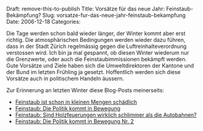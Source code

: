 Draft: remove-this-to-publish
Title: Vorsätze für das neue Jahr: Feinstaub-Bekämpfung?
Slug: vorsatze-fur-das-neue-jahr-feinstaub-bekampfung
Date: 2006-12-18
Categories:

Die Tage werden schon bald wieder länger, der Winter kommt aber erst richtig. Die atmosphärischen Bedingungen werden wieder dazu führen, dass in der Stadt Zürich regelmässig gegen die Luftreinhalteverordnung verstossen wird. Ich bin ja mal gespannt, ob diesen Winter wiederum nur die Grenzwerte, oder auch die Feinstaubimmissionen bekämpft werden. Gute Vorsätze und Ziele haben sich die Umweltdirektoren der Kantone und der Bund im letzten Frühling ja gesetzt. Hoffentlich werden sich diese Vorsätze auch in politischem Handeln äussern.

Zur Erinnerung an letzten Winter diese Blog-Posts meinerseits:

- [Feinstaub ist schon in kleinen Mengen schädlich](http://spinlock.ch/blog/2005/12/21/feinstaub-ist-schon-in-kleinen-mengen-schadlich/)
- [Feinstaub: Die Politik kommt in Bewegung](http://spinlock.ch/blog/2006/01/16/feinstaub-die-politik-kommt-in-bewegung/)
- [Feinstaub: Sind Holzfeuerungen wirklich schlimmer als die Autobahnen?](http://spinlock.ch/blog/2006/01/20/feinstaub-sind-holzfeuerungen-wirklich-schlimmer-als-die-autobahnen/)
- [Feinstaub: Die Politik kommt in Bewegung Nr. 2](http://spinlock.ch/blog/2006/02/02/feinstaub-die-politik-kommt-in-bewegung-nr-2/)

